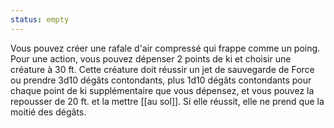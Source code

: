 ```yaml
---
status: empty
---
```

Vous pouvez créer une rafale d'air compressé qui frappe comme un poing. Pour une action, vous pouvez dépenser 2 points de ki et choisir une créature à 30 ft. Cette créature doit réussir un jet de sauvegarde de Force ou prendre 3d10 dégâts contondants, plus 1d10 dégâts contondants pour chaque point de ki supplémentaire que vous dépensez, et vous pouvez la repousser de 20 ft. et la mettre [[au sol]]. Si elle réussit, elle ne prend que la moitié des dégâts.
